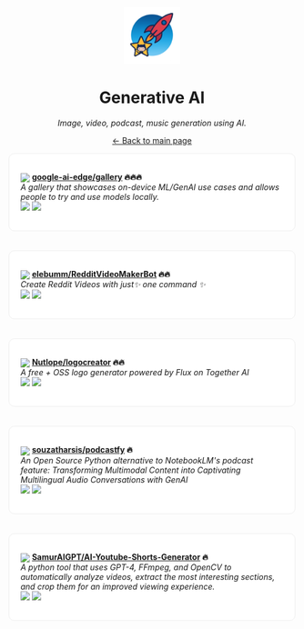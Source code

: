 <p align="center"><img src="../assets/awesome-logo.png" width="100" alt="Awesome Repos"/></p>
<h1 align="center">Generative AI</h1>
<p align="center"><i>Image, video, podcast, music generation using AI.</i></p>

<p align="center"><a href="../README.md">← Back to main page</a></p>

<div align="left" style="border:1px solid #eee; border-radius:10px; padding:18px 20px; background:#fff;">

<img src="https://avatars.githubusercontent.com/u/150697620?v=4" width="32" style="vertical-align:middle;"/> <strong><a href="https://github.com/google-ai-edge/gallery">google-ai-edge/gallery</a> 🔥🔥🔥</strong><br/>
<em>A gallery that showcases on-device ML/GenAI use cases and allows people to try and use models locally.</em><br/>
<span>
<a href="https://github.com/google-ai-edge/gallery/stargazers"><img src="https://img.shields.io/github/stars/google-ai-edge/gallery?style=flat-square&labelColor=343b41"></a>
<a href="https://github.com/google-ai-edge/gallery/network/members"><img src="https://img.shields.io/github/forks/google-ai-edge/gallery?style=flat-square&labelColor=343b41"></a>
</span>
</div><br><br>

<div align="left" style="border:1px solid #eee; border-radius:10px; padding:18px 20px; background:#fff;">

<img src="https://avatars.githubusercontent.com/u/6053155?v=4" width="32" style="vertical-align:middle;"/> <strong><a href="https://github.com/elebumm/RedditVideoMakerBot">elebumm/RedditVideoMakerBot</a> 🔥🔥</strong><br/>
<em>Create Reddit Videos with just✨ one command ✨</em><br/>
<span>
<a href="https://github.com/elebumm/RedditVideoMakerBot/stargazers"><img src="https://img.shields.io/github/stars/elebumm/RedditVideoMakerBot?style=flat-square&labelColor=343b41"></a>
<a href="https://github.com/elebumm/RedditVideoMakerBot/network/members"><img src="https://img.shields.io/github/forks/elebumm/RedditVideoMakerBot?style=flat-square&labelColor=343b41"></a>
</span>
</div><br><br>

<div align="left" style="border:1px solid #eee; border-radius:10px; padding:18px 20px; background:#fff;">

<img src="https://avatars.githubusercontent.com/u/63742054?v=4" width="32" style="vertical-align:middle;"/> <strong><a href="https://github.com/Nutlope/logocreator">Nutlope/logocreator</a> 🔥🔥</strong><br/>
<em>A free + OSS logo generator powered by Flux on Together AI</em><br/>
<span>
<a href="https://github.com/Nutlope/logocreator/stargazers"><img src="https://img.shields.io/github/stars/Nutlope/logocreator?style=flat-square&labelColor=343b41"></a>
<a href="https://github.com/Nutlope/logocreator/network/members"><img src="https://img.shields.io/github/forks/Nutlope/logocreator?style=flat-square&labelColor=343b41"></a>
</span>
</div><br><br>

<div align="left" style="border:1px solid #eee; border-radius:10px; padding:18px 20px; background:#fff;">

<img src="https://avatars.githubusercontent.com/u/15125613?v=4" width="32" style="vertical-align:middle;"/> <strong><a href="https://github.com/souzatharsis/podcastfy">souzatharsis/podcastfy</a> 🔥</strong><br/>
<em>An Open Source Python alternative to NotebookLM's podcast feature: Transforming Multimodal Content into Captivating Multilingual Audio Conversations with GenAI</em><br/>
<span>
<a href="https://github.com/souzatharsis/podcastfy/stargazers"><img src="https://img.shields.io/github/stars/souzatharsis/podcastfy?style=flat-square&labelColor=343b41"></a>
<a href="https://github.com/souzatharsis/podcastfy/network/members"><img src="https://img.shields.io/github/forks/souzatharsis/podcastfy?style=flat-square&labelColor=343b41"></a>
</span>
</div><br><br>

<div align="left" style="border:1px solid #eee; border-radius:10px; padding:18px 20px; background:#fff;">

<img src="https://avatars.githubusercontent.com/u/131431084?v=4" width="32" style="vertical-align:middle;"/> <strong><a href="https://github.com/SamurAIGPT/AI-Youtube-Shorts-Generator">SamurAIGPT/AI-Youtube-Shorts-Generator</a> 🔥</strong><br/>
<em>A python tool that uses GPT-4, FFmpeg, and OpenCV to automatically analyze videos, extract the most interesting sections, and crop them for an improved viewing experience.</em><br/>
<span>
<a href="https://github.com/SamurAIGPT/AI-Youtube-Shorts-Generator/stargazers"><img src="https://img.shields.io/github/stars/SamurAIGPT/AI-Youtube-Shorts-Generator?style=flat-square&labelColor=343b41"></a>
<a href="https://github.com/SamurAIGPT/AI-Youtube-Shorts-Generator/network/members"><img src="https://img.shields.io/github/forks/SamurAIGPT/AI-Youtube-Shorts-Generator?style=flat-square&labelColor=343b41"></a>
</span>
</div><br><br>

